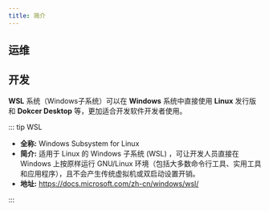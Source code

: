 ```yaml
---
title: 简介
---
```


## 运维

## 开发

**WSL** 系统（Windows子系统）可以在 **Windows** 系统中直接使用 **Linux** 发行版和 **Dokcer Desktop** 等，更加适合开发软件开发者使用。

::: tip WSL

- **全称:** Windows Subsystem for Linux 
- **简介:** 适用于 Linux 的 Windows 子系统 (WSL) ，可让开发人员直接在 Windows 上按原样运行 GNU/Linux 环境（包括大多数命令行工具、实用工具和应用程序），且不会产生传统虚拟机或双启动设置开销。
- **地址:** https://docs.microsoft.com/zh-cn/windows/wsl/

:::

